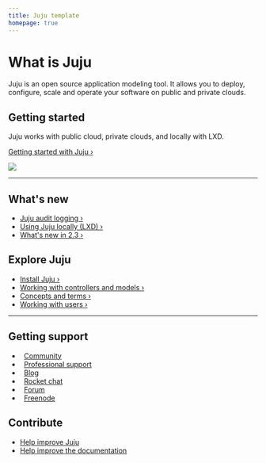 ```yaml
---
title: Juju template
homepage: true
---
```


<div class="p-strip--image is-dark" style="background-image: url('https://assets.ubuntu.com/v1/bd1d8c1d-juju-suru-blue-background.png')">
    <div class="p-content__row">
        <h1>What is Juju</h1>
        <p class="p-heading--four">Juju is an open source application modeling tool. It allows you to deploy, configure, scale and operate your software on public and private clouds.</p>
    </div>
</div>
<div class="p-strip">
    <div class="p-content__row">
        <div class="u-equal-height">
            <div class="col-6">
                <h2>Getting started</h2>
                <p>Juju works with public cloud, private clouds, and locally with LXD.</p>
                <p><a href="#">Getting started with Juju&nbsp;&rsaquo;</a></p>
            </div>
            <div class="col-6 u-align--right">
                <img style="border: 0" src="https://assets.ubuntu.com/v1/843c77b6-juju-at-a-glace.svg">
            </div>
        </div>
        <hr class="is-deep">
        <div class="u-equal-height">
            <div class="col-6">
                <h2>What's new</h2>
                <ul class="p-list">
                    <li class="p-list__item"><a href="#">Juju audit logging&nbsp;&rsaquo;</a></li>
                    <li class="p-list__item"><a href="#">Using Juju locally (LXD)&nbsp;&rsaquo;</a></li>
                    <li class="p-list__item"><a href="#">What's new in 2.3&nbsp;&rsaquo;</a></li>
                </ul>
            </div>
            <div class="col-6">
                <h2>Explore Juju</h2>
                <ul class="p-list">
                    <li class="p-list__item"><a href="#">Install Juju&nbsp;&rsaquo;</a></li>
                    <li class="p-list__item"><a href="#">Working with controllers and models&nbsp;&rsaquo;</a></li>
                    <li class="p-list__item"><a href="#">Concepts and terms&nbsp;&rsaquo;</a></li>
                    <li class="p-list__item"><a href="#">Working with users&nbsp;&rsaquo;</a></li>
                </ul>
            </div>
        </div>
        <hr class="is-deep">
        <div class="u-equal-height">
            <div class="col-6">
                <h2>Getting support</h2>
                <ul class="p-list is-split">
                    <li class="p-list__item">
                        <i class="p-icon" style="background-image:url('https://assets.ubuntu.com/v1/039628d5-picto-community-orange.svg');
                        height:1.5rem;width: 1.5rem;top: 2px;margin-right:.5rem;"></i>
                        <a class="p-link--external" href="#">Community</a>
                    </li>
                    <li class="p-list__item">
                        <i class="p-icon" style="background-image:url('https://assets.ubuntu.com/v1/fa38eb81-picto-business-midaubergine.svg');
                        height:1.5rem;width: 1.5rem;top: 2px;margin-right:.5rem;"></i>
                        <a class="p-link--external" href="#">Professional support</a>
                    </li>
                    <li class="p-list__item">
                        <i class="p-icon" style="background-image:url('https://assets.ubuntu.com/v1/4ef84d88-picto-quote-warmgrey.svg');
                        height:1.5rem;width: 1.5rem;top: 2px;margin-right:.5rem;"></i>
                        <a class="p-link--external" href="#">Blog</a>
                    </li>
                    <li class="p-list__item">
                        <i class="p-icon" style="background-image:url('https://assets.ubuntu.com/v1/1ad274f9-rocket-chat.svg');
                        height:1.5rem;width: 1.5rem;top: 2px;margin-right:.5rem;"></i>
                        <a class="p-link--external" href="#">Rocket chat</a>
                    </li>
                    <li class="p-list__item">
                        <i class="p-icon" style="background-image:url('https://assets.ubuntu.com/v1/422b612c-picto-forum-warmgrey.svg');
                        height:1.5rem;width: 1.5rem;top: 2px;margin-right:.5rem;"></i>
                        <a class="p-link--external" href="#">Forum</a>
                    </li>
                    <li class="p-list__item">
                        <i class="p-icon" style="background-image:url('https://assets.ubuntu.com/v1/d3ae9c8e-irc-icon-circle.svg');
                        height:1.5rem;width: 1.5rem;top: 2px;margin-right:.5rem;"></i>
                        <a class="p-link--external" href="#">Freenode</a>
                    </li>
                </ul>
            </div>
            <div class="col-6">
                <h2>Contribute</h2>
                <ul class="p-list">
                    <li class="p-list__item"><a class="p-link--external" href="#">Help improve Juju</a></li>
                    <li class="p-list__item--deep"><a class="p-link--external" href="#">Help improve the documentation</a></li>
                </ul>
            </div>
        </div>
    </div>
</div>
